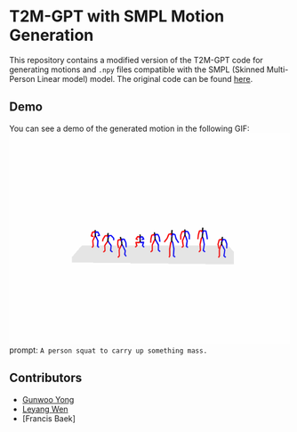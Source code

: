 # T2M-GPT with SMPL Motion Generation

This repository contains a modified version of the T2M-GPT code for generating motions and `.npy` files compatible with the SMPL (Skinned Multi-Person Linear model) model. The original code can be found [here](https://github.com/Mael-zys/T2M-GPT).

## Demo
You can see a demo of the generated motion in the following GIF:
![Demo](A_person_squat_to_carry_up_something_mass.gif)
prompt: `A person squat to carry up something mass.`
## Contributors

- [Gunwoo Yong](https://github.com/gwyong)
- [Leyang Wen](https://github.com/LeyangWen)
- [Francis Baek]